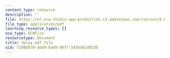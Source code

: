 ```yaml
---
content_type: resource
description: ''
file: https://ol-ocw-studio-app-production.s3.amazonaws.com/courses/8-01sc-classical-mechanics-fall-2016/7208b870ab600ad006f7543bd62d015d_z5JfWSocZUQ.pdf
file_type: application/pdf
learning_resource_types: []
ocw_type: OCWFile
resourcetype: Document
title: 3play pdf file
uid: 7208b870-ab60-0ad0-06f7-543bd62d015d
---
```

